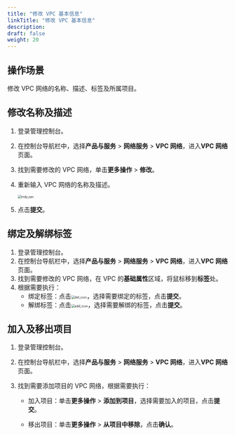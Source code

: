 ```yaml
---
title: "修改 VPC 基本信息"
linkTitle: "修改 VPC 基本信息"
description:
draft: false
weight: 20
---
```


## 操作场景

修改 VPC 网络的名称、描述、标签及所属项目。

## 修改名称及描述

1. 登录管理控制台。

2. 在控制台导航栏中，选择**产品与服务** > **网络服务** > **VPC 网络**，进入**VPC 网络**页面。

3. 找到需要修改的 VPC 网络，单击**更多操作** > **修改**。

4. 重新输入 VPC 网络的名称及描述。

   <img src="../../../_images/501020_mdy_vpc.png" alt="mdy_vpc" style="zoom:50%;" />

5. 点击**提交**。

## 绑定及解绑标签

1. 登录管理控制台。
2. 在控制台导航栏中，选择**产品与服务** > **网络服务** > **VPC 网络**，进入**VPC 网络**页面。
3. 找到需要修改的 VPC 网络，在 VPC 的**基础属性**区域，将鼠标移到**标签**处。
4. 根据需要执行：
   - 绑定标签：点击<img src="../../../_images/501020_del_icon.png" alt="del_icon" style="zoom:50%;" />，选择需要绑定的标签，点击**提交**。
   - 解绑标签：点击<img src="../../../_images/501020_add_icon.png" alt="add_icon" style="zoom:50%;" />，选择需要解绑的标签，点击**提交**。

## 加入及移出项目

1. 登录管理控制台。

2. 在控制台导航栏中，选择**产品与服务** > **网络服务** > **VPC 网络**，进入**VPC 网络**页面。

3. 找到需要添加项目的 VPC 网络，根据需要执行：

   - 加入项目：单击**更多操作** > **添加到项目**，选择需要加入的项目，点击**提交**。

   - 移出项目：单击**更多操作** > **从项目中移除**，点击**确认**。

